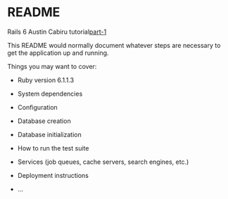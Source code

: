 # README
 Rails 6
 Austin Cabiru tutorial[part-1](https://www.digitalocean.com/community/tutorials/build-a-restful-json-api-with-rails-5-part-one)


This README would normally document whatever steps are necessary to get the
application up and running.

Things you may want to cover:

* Ruby version
6.1.1.3
* System dependencies

* Configuration

* Database creation

* Database initialization

* How to run the test suite

* Services (job queues, cache servers, search engines, etc.)

* Deployment instructions

* ...
